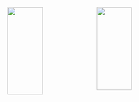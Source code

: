 <img align="left" width="40%" height="200px" src="https://github-readme-stats.vercel.app/api?username=gakary&show_icons=true&theme=radical"/>

<img align="left" width="40%" height="190px" src="https://github-readme-stats.vercel.app/api/top-langs/?username=gakary&layout=compact&hide=html"/>
